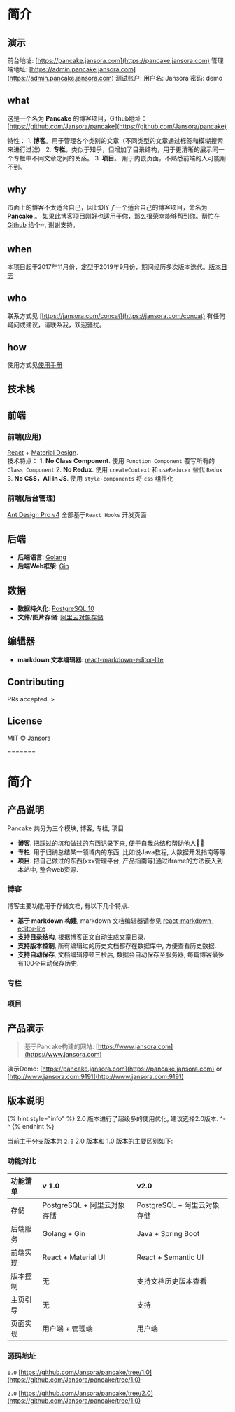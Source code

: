 
# 简介

## 演示

前台地址: [https://pancake.jansora.com](https://pancake.jansora.com) 管理端地址: [https://admin.pancake.jansora.com](https://admin.pancake.jansora.com) 测试账户: 用户名: Jansora 密码: demo

## what

这是一个名为 **Pancake** 的博客项目，Github地址： [https://github.com/Jansora/pancake](https://github.com/Jansora/pancake)

特性： 1. **博客**。用于管理各个类别的文章（不同类型的文章通过标签和模糊搜索来进行过滤） 2. **专栏**。类似于知乎，但增加了目录结构，用于更清晰的展示同一个专栏中不同文章之间的关系。 3. **项目**。 用于内嵌页面，不熟悉前端的人可能用不到。

## why

市面上的博客不太适合自己，因此DIY了一个适合自己的博客项目，命名为 **Pancake** 。 如果此博客项目刚好也适用于你，那么很荣幸能够帮到你。帮忙在 [Github](https://github.com/Jansora/pancake) 给个⭐️, 谢谢支持。

## when

本项目起于2017年11月份，定型于2019年9月份，期间经历多次版本迭代。[版本日志](https://pancake.jansora.com/topic/pancake/version)

## who

联系方式见 [https://jansora.com/concat](https://jansora.com/concat) 有任何疑问或建议，请联系我，欢迎骚扰。

## how

使用方式见[使用手册](https://pancake.jansora.com/topic/pancake/what-why-when-who-how)

## 技术栈

## 前端

### 前端\(应用\)

[React](https://reactjs.org) + [Material Design](https://material-ui.com).  
技术特点： 1. **No Class Component**. 使用 `Function Component` 覆写所有的 `Class Component` 2. **No Redux**. 使用 `createContext` 和 `useReducer` 替代 `Redux` 3. **No CSS，All in JS**. 使用 `style-components` 将 `css` 组件化

### 前端\(后台管理\)

[Ant Design Pro v4](https://pro.ant.design) 全部基于`React Hooks` 开发页面

## 后端

* **后端语言**: [Golang](https://golang.org)
* **后端Web框架**: [Gin](https://github.com/gin-gonic/gin)

## 数据

* **数据持久化**: [PostgreSQL 10 ](https://www.postgresql.org/)
* **文件/图片存储**: [阿里云对象存储](https://aliyun.com/product/oss)

## 编辑器

* **markdown 文本编辑器**: [react-markdown-editor-lite](https://github.com/HarryChen0506/react-markdown-editor-lite)

## Contributing

PRs accepted. &gt;

## License

MIT © Jansora

=======

# 简介

## 产品说明

Pancake 共分为三个模块, 博客, 专栏, 项目

* **博客**. 把踩过的坑和做过的东西记录下来, 便于自我总结和帮助他人🍊🍊 
* **专栏**. 用于归纳总结某一领域内的东西, 比如说Java教程, 大数据开发指南等等.
* **项目**. 把自己做过的东西\(xxx管理平台, 产品指南等\)通过iframe的方法嵌入到本站中, 整合web资源.

### 博客

博客主要功能用于存储文档, 有以下几个特点.

* **基于 markdown 构建**, markdown 文档编辑器请参见 [react-markdown-editor-lite](https://github.com/HarryChen0506/react-markdown-editor-lite)
* **支持目录结构**, 根据博客正文自动生成文章目录.
* **支持版本控制**, 所有编辑过的历史文档都存在数据库中, 方便查看历史数据.
* **支持自动保存**, 文档编辑停顿三秒后, 数据会自动保存至服务器, 每篇博客最多有100个自动保存历史.

### 专栏

### 项目





## 产品演示

> 基于Pancake构建的网站: [https://www.jansora.com](https://www.jansora.com)



演示Demo: [https://pancake.jansora.com](https://pancake.jansora.com) or [http://www.jansora.com:9191](http://www.jansora.com:9191)

## 版本说明

{% hint style="info" %}
2.0 版本进行了超级多的使用优化,  建议选择2.0版本.  ^-^
{% endhint %}

当前主干分支版本为 `2.0`  2.0 版本和 1.0 版本的主要区别如下:

### 功能对比

| 功能清单 | v 1.0 | v2.0 |
| :--- | :--- | :--- |
| 存储 | PostgreSQL + 阿里云对象存储 | PostgreSQL  + 阿里云对象存储 |
| 后端服务 | Golang + Gin | Java + Spring Boot |
| 前端实现 | React + Material UI | React + Semantic UI |
| 版本控制 | 无 | 支持文档历史版本查看 |
| 主页引导 | 无 | 支持 |
| 页面实现 | 用户端 + 管理端 | 用户端 |

### 源码地址

`1.0` [https://github.com/Jansora/pancake/tree/1.0](https://github.com/Jansora/pancake/tree/1.0)

`2.0` [https://github.com/Jansora/pancake/tree/2.0](https://github.com/Jansora/pancake/tree/1.0)


